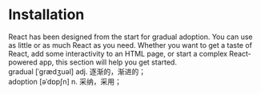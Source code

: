 # Installation

React has been designed from the start for gradual adoption. You can use as little or as much React as you need. Whether you want to get a taste of React, add some interactivity to an HTML page, or start a complex React-powered app, this section will help you get started.\
gradual [ˈɡrædʒuəl] adj. 逐渐的，渐进的；\
adoption [əˈdɒpʃn] n. 采纳，采用；